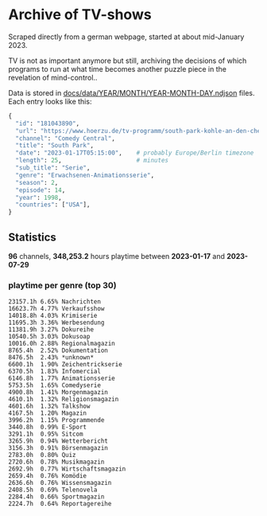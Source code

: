 # Archive of TV-shows

Scraped directly from a german webpage, started at about mid-January 2023.

TV is not as important anymore but still, archiving the decisions of which programs to run at what time
becomes another puzzle piece in the revelation of mind-control.. 

Data is stored in [docs/data/YEAR/MONTH/YEAR-MONTH-DAY.ndjson](docs/data/) files. 
Each entry looks like this:

```python
{
  "id": "181043890", 
  "url": "https://www.hoerzu.de/tv-programm/south-park-kohle-an-den-chefkoch/bid_181043890/", 
  "channel": "Comedy Central", 
  "title": "South Park", 
  "date": "2023-01-17T05:15:00",    # probably Europe/Berlin timezone 
  "length": 25,                     # minutes 
  "sub_title": "Serie", 
  "genre": "Erwachsenen-Animationsserie", 
  "season": 2, 
  "episode": 14, 
  "year": 1998, 
  "countries": ["USA"],
}
```

## Statistics

**96** channels, **348,253.2** hours playtime between **2023-01-17** and **2023-07-29**


### playtime per genre (top 30)

    23157.1h 6.65% Nachrichten
    16623.7h 4.77% Verkaufsshow
    14018.8h 4.03% Krimiserie
    11695.3h 3.36% Werbesendung
    11381.9h 3.27% Dokureihe
    10540.5h 3.03% Dokusoap
    10016.0h 2.88% Regionalmagazin
    8765.4h  2.52% Dokumentation
    8476.5h  2.43% *unknown*
    6600.1h  1.90% Zeichentrickserie
    6370.5h  1.83% Infomercial
    6146.8h  1.77% Animationsserie
    5753.5h  1.65% Comedyserie
    4900.8h  1.41% Morgenmagazin
    4610.1h  1.32% Religionsmagazin
    4601.6h  1.32% Talkshow
    4167.5h  1.20% Magazin
    3996.2h  1.15% Programmende
    3440.8h  0.99% E-Sport
    3291.1h  0.95% Sitcom
    3265.9h  0.94% Wetterbericht
    3156.3h  0.91% Börsenmagazin
    2783.0h  0.80% Quiz
    2720.6h  0.78% Musikmagazin
    2692.9h  0.77% Wirtschaftsmagazin
    2659.4h  0.76% Komödie
    2636.6h  0.76% Wissensmagazin
    2408.5h  0.69% Telenovela
    2284.4h  0.66% Sportmagazin
    2224.7h  0.64% Reportagereihe
